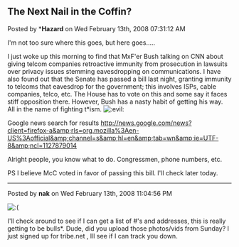 ## The Next Nail in the Coffin?
Posted by ***Hazard** on Wed February 13th, 2008 07:31:12 AM

I'm not too sure where this goes, but here goes.....

I just woke up this morning to find that MxF'er Bush talking on CNN about giving telcom companies retroactive immunity from prosecution in lawsuits over privacy issues stemming eavesdropping on communications. I have also found out that the Senate has passed a bill last night, granting immunity to telcoms that eavesdrop for the government; this involves ISPs, cable companies, telco, etc. The House has to vote on this and some say it faces stiff opposition there. However, Bush has a nasty habit of getting his way. All in the name of fighting t*ism.  <!-- s:evil: --><img src="{SMILIES_PATH}/icon_evil.gif" alt=":evil:" title="Evil or Very Mad" /><!-- s:evil: -->

Google news search for results
<http://news.google.com/news?client=firefox-a&amp;rls=org.mozilla%3Aen-US%3Aofficial&amp;channel=s&amp;hl=en&amp;tab=wn&amp;ie=UTF-8&amp;ncl=1127879014>

Alright people, you know what to do. Congressmen, phone numbers, etc.

PS I believe McC voted in favor of passing this bill. I'll check later today.

--------------------------------------------------------------------------------

Posted by **nak** on Wed February 13th, 2008 11:04:56 PM

<!-- s:( --><img src="{SMILIES_PATH}/icon_e_sad.gif" alt=":(" title="Sad" /><!-- s:( -->
I'll check around to see if I can get a list of #'s and addresses, this is really getting to be bulls*.  Dude, did you upload those photos/vids from Sunday?  I just signed up for tribe.net , Ill see if I can track you down.
